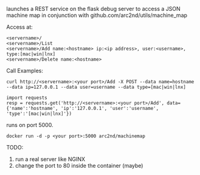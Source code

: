 launches a REST service on the flask debug server to access a JSON machine map in conjunction with github.com/arc2nd/utils/machine_map

Access at:

    <servername>/
    <servername>/List
    <servername>/Add name:<hostname> ip:<ip address>, user:<username>, type:[mac|win|lnx]
    <servername>/Delete name:<hostname>

Call Examples:

    curl http://<servername>:<your port>/Add -X POST --data name=hostname --data ip=127.0.0.1 --data user=username --data type=[mac|win|lnx]

    import requests
    resp = requests.get('http://<servername>:<your port>/Add', data={'name':'hostname', 'ip':'127.0.0.1', 'user':'username', 'type':'[mac|win|lnx]'})

runs on port 5000. 

    docker run -d -p <your port>:5000 arc2nd/machinemap

TODO:
1. run a real server like NGINX
2. change the port to 80 inside the container (maybe)

